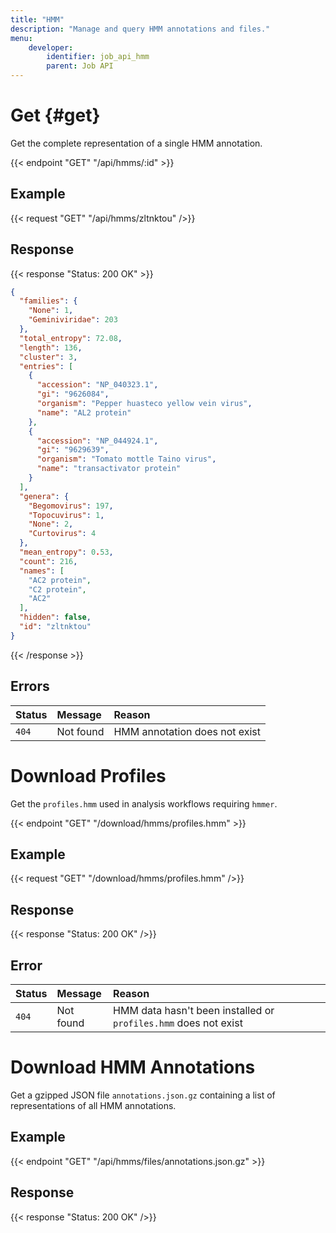 ```yaml
---
title: "HMM"
description: "Manage and query HMM annotations and files."
menu:
    developer:
        identifier: job_api_hmm 
        parent: Job API
---
```


# Get {#get}

Get the complete representation of a single HMM annotation.

{{< endpoint "GET" "/api/hmms/:id" >}}

## Example

{{< request "GET" "/api/hmms/zltnktou" />}}

## Response

{{< response "Status: 200 OK" >}}

```json
{
  "families": {
    "None": 1,
    "Geminiviridae": 203
  },
  "total_entropy": 72.08,
  "length": 136,
  "cluster": 3,
  "entries": [
    {
      "accession": "NP_040323.1",
      "gi": "9626084",
      "organism": "Pepper huasteco yellow vein virus",
      "name": "AL2 protein"
    },
    {
      "accession": "NP_044924.1",
      "gi": "9629639",
      "organism": "Tomato mottle Taino virus",
      "name": "transactivator protein"
    }
  ],
  "genera": {
    "Begomovirus": 197,
    "Topocuvirus": 1,
    "None": 2,
    "Curtovirus": 4
  },
  "mean_entropy": 0.53,
  "count": 216,
  "names": [
    "AC2 protein",
    "C2 protein",
    "AC2"
  ],
  "hidden": false,
  "id": "zltnktou"
}
```

{{< /response >}}

## Errors

| Status | Message   | Reason                        |
| :----- | :-------- | :---------------------------- |
| `404`  | Not found | HMM annotation does not exist |

# Download Profiles

Get the `profiles.hmm` used in analysis workflows requiring `hmmer`.

{{< endpoint "GET" "/download/hmms/profiles.hmm" >}}

## Example

{{< request "GET" "/download/hmms/profiles.hmm" />}}

## Response

{{< response "Status: 200 OK" />}}

## Error

| Status | Message   | Reason                                                          |
| :----- | :-------- | :-------------------------------------------------------------- |
| `404`  | Not found | HMM data hasn't been installed or `profiles.hmm` does not exist |

# Download HMM Annotations

Get a gzipped JSON file `annotations.json.gz` containing a list of representations of all HMM annotations.

## Example

{{< endpoint "GET" "/api/hmms/files/annotations.json.gz" >}}

## Response

{{< response "Status: 200 OK" />}}



